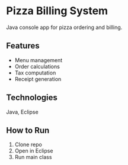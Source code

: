 # Pizza Billing System  
Java console app for pizza ordering and billing.

## Features
- Menu management
- Order calculations
- Tax computation
- Receipt generation

## Technologies
Java, Eclipse

## How to Run
1. Clone repo  
2. Open in Eclipse
3. Run main class
